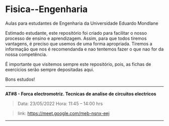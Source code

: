 # Fisica--Engenharia
Aulas para estudantes de Engenharia da Universidade Eduardo Mondlane

Estimado estudante, este repositório foi criado para facilitar o nosso processo de ensino e aprendizagem. Assim, para que todos tiremos vantagens, é preciso que usemos  de uma forma apropriada. Tiremos a informação que nos é recomendanda e nao tentemos fazer o que nao for da nossa competência.


É importante que visitemos sempre este repositório, pois,  as fichas de exercícios serão sempre depositadas aqui.


Bons estudos!

________________________________________________________________________________________________________________________

**AT#8 - Forca electromotriz. Tecnicas de analise de circuitos electricos**

> Data: 23/05/2022    Hora: 11:45 – 14:00 hrs

> link: https://meet.google.com/meb-nsnx-eej


______________________________________________________________________________________________________________



